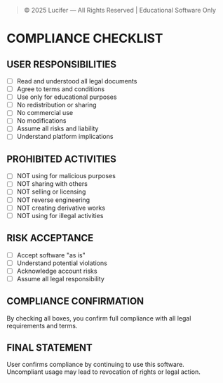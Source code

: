 > © 2025 Lucifer — All Rights Reserved | Educational Software Only

# COMPLIANCE CHECKLIST

## USER RESPONSIBILITIES
- [ ] Read and understood all legal documents  
- [ ] Agree to terms and conditions  
- [ ] Use only for educational purposes  
- [ ] No redistribution or sharing  
- [ ] No commercial use  
- [ ] No modifications  
- [ ] Assume all risks and liability  
- [ ] Understand platform implications  

## PROHIBITED ACTIVITIES
- [ ] NOT using for malicious purposes  
- [ ] NOT sharing with others  
- [ ] NOT selling or licensing  
- [ ] NOT reverse engineering  
- [ ] NOT creating derivative works  
- [ ] NOT using for illegal activities  

## RISK ACCEPTANCE
- [ ] Accept software "as is"  
- [ ] Understand potential violations  
- [ ] Acknowledge account risks  
- [ ] Assume all legal responsibility  

## COMPLIANCE CONFIRMATION
By checking all boxes, you confirm full compliance 
with all legal requirements and terms.

## FINAL STATEMENT
User confirms compliance by continuing to use this software.  
Uncompliant usage may lead to revocation of rights or legal action.
